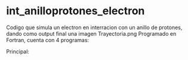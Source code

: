# int_anilloprotones_electron

Codigo que simula un electron en interracion con un anillo de protones, dando como output final una imagen Trayectoria.png
Programado en Fortran, cuenta con 4 programas:

Principal: 
